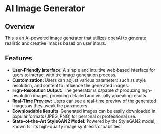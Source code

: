 # AI Image Generator

## Overview
This is an AI-powered image generator that utilizes openAi to generate realistic and creative images based on user inputs.

## Features
- **User-Friendly Interface:** A simple and intuitive web-based interface for users to interact with the image generation process.
- **Customization:** Users can adjust various parameters such as style, resolution, and content to influence the generated images.
- **High-Resolution Output:** The generator is capable of producing high-resolution images, providing detailed and visually appealing results.
- **Real-Time Preview:** Users can see a real-time preview of the generated images as they tweak the parameters.
- **Downloadable Results:** Generated images can be easily downloaded in popular formats (JPEG, PNG) for personal or professional use.
- **State-of-the-Art StyleGAN2 Model:** Powered by the StyleGAN2 model, known for its high-quality image synthesis capabilities.


